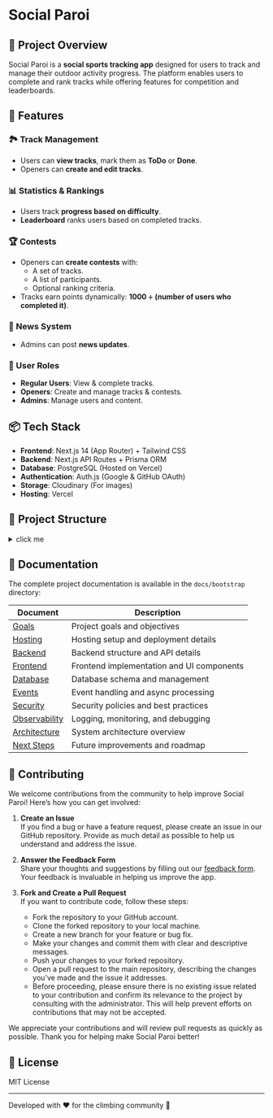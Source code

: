 # Social Paroi

## 📌 Project Overview
Social Paroi is a **social sports tracking app** designed for users to track and manage their outdoor activity progress. The platform enables users to complete and rank tracks while offering features for competition and leaderboards.

## 🚀 Features

### 🏞️ Track Management
- Users can **view tracks**, mark them as **ToDo** or **Done**.
- Openers can **create and edit tracks**.

### 📊 Statistics & Rankings
- Users track **progress based on difficulty**.
- **Leaderboard** ranks users based on completed tracks.

### 🏆 Contests
- Openers can **create contests** with:
  - A set of tracks.
  - A list of participants.
  - Optional ranking criteria.
- Tracks earn points dynamically: **1000 ÷ (number of users who completed it)**.

### 📰 News System
- Admins can post **news updates**.

### 👥 User Roles
- **Regular Users**: View & complete tracks.
- **Openers**: Create and manage tracks & contests.
- **Admins**: Manage users and content.

## 📦 Tech Stack
- **Frontend**: Next.js 14 (App Router) + Tailwind CSS
- **Backend**: Next.js API Routes + Prisma ORM
- **Database**: PostgreSQL (Hosted on Vercel)
- **Authentication**: Auth.js (Google & GitHub OAuth)
- **Storage**: Cloudinary (For images)
- **Hosting**: Vercel

## 📂 Project Structure
<details>
<summary>click me</summary>

```
  /app  
  ├── api/               # API Routes  
  │   └── auth/  
  │       └── [...nextauth]/route.ts  
  ├── contests/          # Contests pages  
  │   ├── layout.tsx  
  │   ├── page.tsx  
  │   └── [contestId]/page.tsx  
  ├── dashboard/         # Main dashboard  
  │   ├── layout.tsx  
  │   ├── page.tsx  
  │   └── track/[trackId]/  
  │       ├── edit/page.tsx  
  │       └── page.tsx  
  ├── login/page.tsx  
  ├── news/  
  │   ├── layout.tsx  
  │   └── page.tsx  
  ├── opener/  
  │   ├── create/page.tsx  
  │   └── layout.tsx  
  ├── ranking/  
  │   ├── layout.tsx  
  │   └── page.tsx  
  ├── stats/  
  │   ├── layout.tsx  
  │   └── page.tsx  
  ├── privacy/page.tsx  
  ├── layout.tsx         # Main app layout  
  ├── page.tsx           # Home page  
  ├── favicon.ico  
  /components  
  ├── activities/        # Activity-related components  
  ├── contests/         # Contest-related components  
  ├── filters/          # Track filtering UI  
  ├── news/            # News-related components  
  ├── tracks/          # Track management components  
  ├── users/           # User-related components (Ranking, Stats)  
  ├── ui/              # Generic UI (buttons, modals, charts)  
  ├── Navbar.tsx       # Navigation bar  
  ├── Drawer.tsx       # Side drawer  
  └── Zone.tsx  
  /middleware  
  ├── auth.ts           # Role-based authentication  
  ├── rate-limit.ts     # API rate limiting  
  /services  
  ├── track.service.ts  # Track-related logic  
  ├── contest.service.ts # Contest management logic  
  ├── ranking.service.ts # Leaderboard logic  
  /lib  
  ├── cloudinary/       # Cloudinary helper functions  
  ├── contests/         # Contest-related actions & hooks  
  ├── news/             # News-related actions & hooks  
  ├── stats/            # Stats-related actions & hooks  
  ├── tracks/           # Track-related actions & hooks  
  ├── users/            # User-related actions & hooks  
  ├── prisma.ts         # Prisma client setup  
  ├── auth.ts           # Auth.js configuration  
  ├── logger.ts         # API error logging (to database)  
  /prisma  
  ├── schema.prisma     # Prisma schema  
  ├── migrations/       # Database migrations  
  /env/                 # Environment variables  
  /.env                 # Local environment file  
  /package.json         # Project dependencies  
  /tsconfig.json        # TypeScript configuration  
  /next.config.js       # Next.js configuration  
  /vercel.json (opt.)   # Vercel configuration  
```
</details>

## 📖 Documentation
The complete project documentation is available in the `docs/bootstrap` directory:

| Document | Description |
|----------|-------------|
| [Goals](docs/bootstrap/1-goals.md) | Project goals and objectives |
| [Hosting](docs/bootstrap/2-hosting.md) | Hosting setup and deployment details |
| [Backend](docs/bootstrap/3-backend.md) | Backend structure and API details |
| [Frontend](docs/bootstrap/4-frontend.md) | Frontend implementation and UI components |
| [Database](docs/bootstrap/5-database.md) | Database schema and management |
| [Events](docs/bootstrap/6-events.md) | Event handling and async processing |
| [Security](docs/bootstrap/7-security.md) | Security policies and best practices |
| [Observability](docs/bootstrap/8-observability.md) | Logging, monitoring, and debugging |
| [Architecture](docs/bootstrap/9-architecture.md) | System architecture overview |
| [Next Steps](docs/bootstrap/10-next-steps.md) | Future improvements and roadmap |

## 🤝 Contributing

We welcome contributions from the community to help improve Social Paroi! Here’s how you can get involved:

1. **Create an Issue**  
   If you find a bug or have a feature request, please create an issue in our GitHub repository. Provide as much detail as possible to help us understand and address the issue.

2. **Answer the Feedback Form**  
   Share your thoughts and suggestions by filling out our [feedback form](https://forms.gle/p34UJeZjzkvmSRv58). Your feedback is invaluable in helping us improve the app.

3. **Fork and Create a Pull Request**  
   If you want to contribute code, follow these steps:
   - Fork the repository to your GitHub account.
   - Clone the forked repository to your local machine.
   - Create a new branch for your feature or bug fix.
   - Make your changes and commit them with clear and descriptive messages.
   - Push your changes to your forked repository.
   - Open a pull request to the main repository, describing the changes you’ve made and the issue it addresses.
   - Before proceeding, please ensure there is no existing issue related to your contribution and confirm its relevance to the project by consulting with the administrator. This will help prevent efforts on contributions that may not be accepted.

We appreciate your contributions and will review pull requests as quickly as possible. Thank you for helping make Social Paroi better!



## 📜 License
MIT License

---
Developed with ❤️ for the climbing community 🚀

